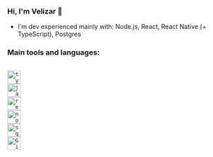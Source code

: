### Hi, I'm Velizar :wave:

- I'm dev experienced mainly with: Node.js, React, React Native (+ TypeScript), Postgres

### Main tools and languages:

<code> <img alt="typescript" width="30px" src="https://img.icons8.com/color/48/000000/typescript.png" title="TypeScript" /> <img alt="javascript" width="30px" src="https://img.icons8.com/color/240/000000/javascript.png" title="JavaScript (ES6+)" /> <img alt="react" width="30px" src="https://img.icons8.com/color/240/000000/react-native.png" title="React & React Native" /> <img alt="node.js" width="30px" src="https://img.icons8.com/?size=100&id=hsPbhkOH4FMe&format=png&color=000000" title="Node.js" /> <img alt="sql" width="30px" src="https://img.icons8.com/color/48/000000/sql.png" title="SQL - Structured Query Language" /> <img alt="Git" width="30px" src="https://img.icons8.com/color/240/000000/git.png" title="Git" />
</code>
